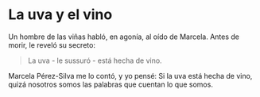 # La uva y el vino

Un hombre de las viñas habló, en agonía, al oído de Marcela. Antes de morir, le reveló su secreto:

> La uva - le sussuró - está hecha de vino.

Marcela Pérez-Silva me lo contó, y yo pensé: Si la uva está hecha de vino, quizá nosotros somos las palabras que cuentan lo que somos.
